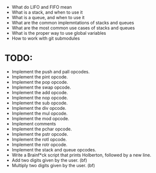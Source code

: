 - What do LIFO and FIFO mean
- What is a stack, and when to use it
- What is a queue, and when to use it
- What are the common implemntations of stacks and queues
- What are the most common use cases of stacks and queues
- What is the proper way to use global variables
- How to work with git submodules
# TODO:
- Implement the push and pall opcodes. 
- Implement the pint opcode.
- Implement the pop opcode.
- Implement the swap opcode.
- Implement the add opcode.
- Implement the nop opcode.
- Implement the sub opcode.
- Implement the div opcode.
- Implement the mul opcode.
- Implement the mod opcode.
- Implement comments
- Implement the pchar opcode.
- Implement the pstr opcode.
- Implement the rotl opcode.
- Implement the rotr opcode.
- Implement the stack and queue opcodes.
- Write a Brainf\*ck script that prints Holberton, followed by a new line.
- Add two digits given by the user. (bf)
- Multiply two digits given by the user. (bf)
